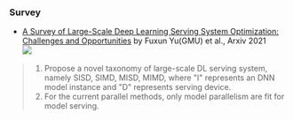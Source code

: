 ### Survey
- [A Survey of Large-Scale Deep Learning Serving System Optimization: Challenges and Opportunities](https://arxiv.org/pdf/2111.14247.pdf) by Fuxun Yu(GMU) et al., Arxiv 2021 \
[<img src="https://img.shields.io/badge/Main-Survey-Green.svg?logo=LOGO">](<LINK>)
> 1. Propose a novel taxonomy of large-scale DL serving system, namely SISD, SIMD, MISD, MIMD, where "I" represents an DNN model instance and "D" represents serving device.
> 2. For the current parallel methods, only model parallelism are fit for model serving.